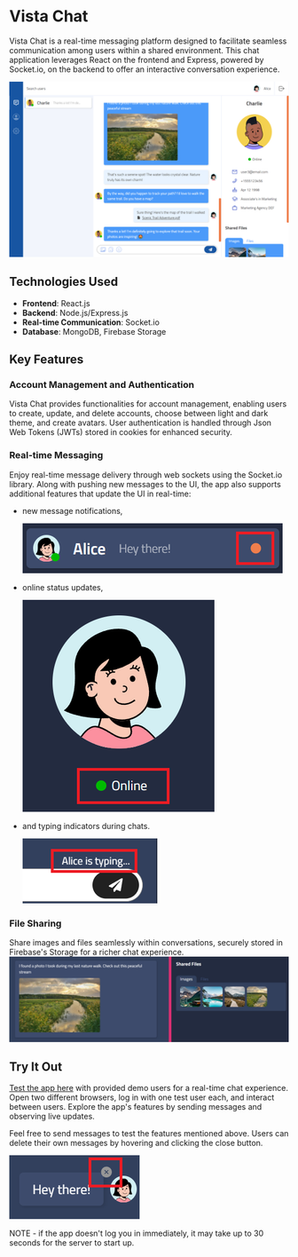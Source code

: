 # Vista Chat

Vista Chat is a real-time messaging platform designed to facilitate seamless communication among users within a shared environment. This chat application leverages React on the frontend and Express, powered by Socket&#46;io, on the backend to offer an interactive conversation experience.

![Screenshot](./readme-images/app.png)

## Technologies Used

- **Frontend**: React.js
- **Backend**: Node.js/Express.js
- **Real-time Communication**: Socket&#46;io
- **Database**: MongoDB, Firebase Storage

## Key Features

### Account Management and Authentication

Vista Chat provides functionalities for account management, enabling users to create, update, and delete accounts, choose between light and dark theme, and create avatars. User authentication is handled through Json Web Tokens (JWTs) stored in cookies for enhanced security.

### Real-time Messaging

Enjoy real-time message delivery through web sockets using the Socket&#46;io library. Along with pushing new messages to the UI, the app also supports additional features that update the UI in real-time:

- new message notifications,

  ![New Message](./readme-images/new-message.png)

- online status updates,

  ![Online Status](./readme-images/online.png)

- and typing indicators during chats.

  ![Typing](./readme-images/typing.png)

### File Sharing

Share images and files seamlessly within conversations, securely stored in Firebase's Storage for a richer chat experience.
![Shared Images](./readme-images/images.png)

## Try It Out

[Test the app here](https://vista-chat-af.netlify.app/login) with provided demo users for a real-time chat experience. Open two different browsers, log in with one test user each, and interact between users. Explore the app's features by sending messages and observing live updates.

Feel free to send messages to test the features mentioned above. Users can delete their own messages by hovering and clicking the close button.

![Delete Message](./readme-images/delete-message.png)

NOTE - if the app doesn't log you in immediately, it may take up to 30 seconds for the server to start up.
